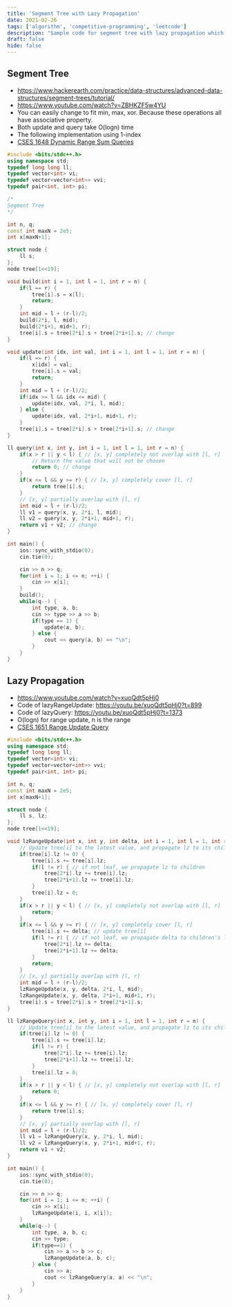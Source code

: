 ```yaml
---
title: 'Segment Tree with Lazy Propagation'
date: 2021-02-26
tags: ['algorithm', 'competitive-programming', 'leetcode']
description: "Sample code for segment tree with lazy propagation which is useful for range query problems"
draft: false
hide: false
---
```


## Segment Tree
* https://www.hackerearth.com/practice/data-structures/advanced-data-structures/segment-trees/tutorial/
* https://www.youtube.com/watch?v=ZBHKZF5w4YU
* You can easily change to fit min, max, xor. Because these operations all have associative property.
* Both update and query take O(logn) time
* The following implementation using 1-index
* [CSES 1648 Dynamic Range Sum Queries](https://cses.fi/problemset/task/1648/)
``` cpp
#include <bits/stdc++.h>
using namespace std;
typedef long long ll;
typedef vector<int> vi;
typedef vector<vector<int>> vvi;
typedef pair<int, int> pi;

/*
Segment Tree
*/

int n, q;
const int maxN = 2e5;
int x[maxN+1];

struct node {
    ll s;
};
node tree[1<<19];

void build(int i = 1, int l = 1, int r = n) {
    if(l == r) {
        tree[i].s = x[l];
        return;
    }
    int mid = l + (r-l)/2;
    build(2*i, l, mid);
    build(2*i+1, mid+1, r);
    tree[i].s = tree[2*i].s + tree[2*i+1].s; // change
}

void update(int idx, int val, int i = 1, int l = 1, int r = n) {
    if(l == r) {
        x[idx] = val;
        tree[i].s = val;
        return;
    }
    int mid = l + (r-l)/2;
    if(idx >= l && idx <= mid) {
        update(idx, val, 2*i, l, mid);
    } else {
        update(idx, val, 2*i+1, mid+1, r);
    }
    tree[i].s = tree[2*i].s + tree[2*i+1].s; // change
}

ll query(int x, int y, int i = 1, int l = 1, int r = n) {
    if(x > r || y < l) { // [x, y] completely not overlap with [l, r]
        // Return the value that will not be chosen
        return 0; // change
    }
    if(x <= l && y >= r) { // [x, y] completely cover [l, r]
        return tree[i].s;
    }
    // [x, y] partially overlap with [l, r]
    int mid = l + (r-l)/2;
    ll v1 = query(x, y, 2*i, l, mid);
    ll v2 = query(x, y, 2*i+1, mid+1, r);
    return v1 + v2; // change
}

int main() {
    ios::sync_with_stdio(0); 
    cin.tie(0);

    cin >> n >> q;
    for(int i = 1; i <= n; ++i) {
        cin >> x[i];
    }
    build();
    while(q--) {
        int type, a, b;
        cin >> type >> a >> b;
        if(type == 1) {
            update(a, b);
        } else {
            cout << query(a, b) << "\n";
        }
    }
}
```

## Lazy Propagation
* https://www.youtube.com/watch?v=xuoQdt5pHj0
* Code of lazyRangeUpdate: https://youtu.be/xuoQdt5pHj0?t=899
* Code of lazyQuery: https://youtu.be/xuoQdt5pHj0?t=1373
* O(logn) for range update, n is the range
* [CSES 1651 Range Update Query](https://cses.fi/problemset/task/1651/)
``` cpp
#include <bits/stdc++.h>
using namespace std;
typedef long long ll;
typedef vector<int> vi;
typedef vector<vector<int>> vvi;
typedef pair<int, int> pi;

int n, q;
const int maxN = 2e5;
int x[maxN+1];

struct node {
    ll s, lz;
};
node tree[1<<19];

void lzRangeUpdate(int x, int y, int delta, int i = 1, int l = 1, int r = n) {
    // Update tree[i] to the latest value, and propagate lz to its children
    if(tree[i].lz != 0) {
        tree[i].s += tree[i].lz;
        if(l != r) { // if not leaf, we propagate lz to children
            tree[2*i].lz += tree[i].lz;
            tree[2*i+1].lz += tree[i].lz;
        }
        tree[i].lz = 0;
    }
    if(x > r || y < l) { // [x, y] completely not overlap with [l, r]
        return;
    }
    if(x <= l && y >= r) { // [x, y] completely cover [l, r]
        tree[i].s += delta; // update tree[i]
        if(l != r) { // if not leaf, we propagate delta to children's lz
            tree[2*i].lz += delta;
            tree[2*i+1].lz += delta;
        }
        return;
    }
    // [x, y] partially overlap with [l, r]
    int mid = l + (r-l)/2;
    lzRangeUpdate(x, y, delta, 2*i, l, mid);
    lzRangeUpdate(x, y, delta, 2*i+1, mid+1, r); 
    tree[i].s = tree[2*i].s + tree[2*i+1].s;
}

ll lzRangeQuery(int x, int y, int i = 1, int l = 1, int r = n) {
    // Update tree[i] to the latest value, and propagate lz to its children
    if(tree[i].lz != 0) {
        tree[i].s += tree[i].lz;
        if(l != r) {
            tree[2*i].lz += tree[i].lz;
            tree[2*i+1].lz += tree[i].lz;
        }
        tree[i].lz = 0;
    }
    if(x > r || y < l) { // [x, y] completely not overlap with [l, r]
        return 0;
    }
    if(x <= l && y >= r) { // [x, y] completely cover [l, r]
        return tree[i].s;
    }
    // [x, y] partially overlap with [l, r]
    int mid = l + (r-l)/2;
    ll v1 = lzRangeQuery(x, y, 2*i, l, mid);
    ll v2 = lzRangeQuery(x, y, 2*i+1, mid+1, r);
    return v1 + v2;
}

int main() {
    ios::sync_with_stdio(0); 
    cin.tie(0);

    cin >> n >> q;
    for(int i = 1; i <= n; ++i) {
        cin >> x[i];
        lzRangeUpdate(i, i, x[i]);
    }
    while(q--) {
        int type, a, b, c;
        cin >> type;
        if(type==1) {
            cin >> a >> b >> c;
            lzRangeUpdate(a, b, c);
        } else {
            cin >> a;
            cout << lzRangeQuery(a, a) << "\n";
        }
    }
}
```
